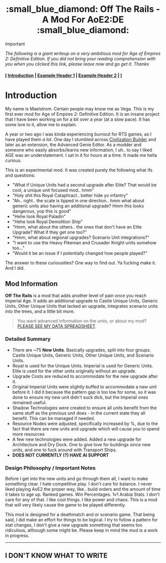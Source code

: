 
<h1 align="center"> :small_blue_diamond: Off The Rails - A Mod For AoE2:DE :small_blue_diamond: </h1>

> [!IMPORTANT]
> *The following is a giant writeup on a very ambitious mod for Age of Empires 2: Definitive Edition. If you did not bring your reading comprehension with you when you clicked this link, please leave now and go get it. Thanks*


#### [ [Introduction](#introduction) | [Example Header 1](#example-header-1) | [Example Header 2](#example-header-2) | ]


# Introduction

My name is Maelstrom. Certain people may know me as Vega. This is my first ever mod for Age of Empires 2: Definitive Edition. It is an insane project that I have been working on for a bit over a year (at a slow pace). It has some lore to it, allow me to explain.

A year or two ago I was kinda experiencing burnout for RTS games, as I have played them *a lot*. One day I stumbled across [Civilization Builder](https://krakenmeister.com/civbuilder/) and later as an extension, the Advanced Genie Editor. As a modder and someone who easily absorbs/learns new information, I uh.. to say I liked AGE was an understatement. I sat in it for hours at a time. It made me hella curious. 

This is an experimental mod. It was created purely the following what ifs and questions:

- "What if Unique Units had a second upgrade after Elite? That would be cool, a unique unit focused mod.. hmm"
- "Holy shit this Royal Cataphract.. better hide yo infantry"
- "Ah.. right.. the scale is tipped in one direction.. hmm what about generic units also having an additional upgrade? Hmm this looks dangerous, yop this is good"
- "Hehe look Royal Paladin"
- "Hehe look Royal Demolition Ship"
- "Hmm, what about the others.. the ones that don't have an Elite Upgrade? What if they get one too?"
- "Hmm, what about regional upgrades? Scenario Unit integrations?"
- "I want to use the Heavy Pikeman and Crusader Knight units somehow too..."
- "Would it be an issue if I potentially changed how people played?"
  
The answer to these curiousities? One way to find out. Ya fucking make it. And I did.

## Mod Information 

**Off The Rails** is a mod that adds another level of pain once you reach Imperial Age. It adds an additional upgrade to Castle Unique Units, Generic Units, Other Unique Units that lacked an upgrade, integrates scenario units into the trees, and a little bit more. 

> You want advanced information on the units, or about my mod? [PLEASE SEE MY DATA SPREADSHEET](https://docs.google.com/spreadsheets/d/1Lo63eOFyBBlcIGsguk_KXTlGbhizdXJSJFsJYGwFUyo/edit?gid=1663096624#gid=1663096624).

### Detailed Summary

- There are ~75 **New Units**. Basically upgrades, split into four groups. Castle Unique Units, Generic Units, Other Unique Units, and Scenario Units.
- Royal is used for the Unique Units. Imperial is used for Generic Units. Elite is used for the other units originally without an upgrade. 
- Upgrade Costs are reduced to accommodate for the new upgrade after it.
- Original Imperial Units were slightly buffed to accommodate a new unit before it. I did it because the pattern gap is too low for some, so it was done to ensure my new unit didn't suck dick, but the Imperial ones remained useful.
- Shadow Technologies were created to ensure all units benefit from the same stuff as the previous unit does - in the current state they all benefit. This can be managed if needed.
- Resource Nodes were adjusted, specifically increased by %, due to the fact that there are new units and upgrade which will cause you to spend more resources
- A few new technologies were added. Added a new upgrade for Architecture and Dry Dock. One to give love for buildings since new units, and one to fuck around with Transport Ships.
- **DOES NOT CURRENTLY (?) HAVE AI SUPPORT**

### Design Philosophy / Important Notes

Before I get into the new units and go through them all, I want to make something clear. I hate competitive play. I don't care for balance. I never liked playing AoE2 the proper way, like.. build orders and the amount of time it takes to age up. Ranked games. Win Percentages. 1v1 Arabia Stats. I don't care for any of that. I like cool things. I like power and chaos. This is a mod that will very likely cause the game to be played differently. 

This mod is designed for a deathmatch and or scenario game. That being said, I did make an effort for things to be logical. I try to follow a pattern for stat changes, I don't give a new upgrade something that seems too ridiculous, although some might be. Please keep in mind the mod is a work in progress.

----------

## I DON'T KNOW WHAT TO WRITE













